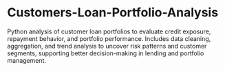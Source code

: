 # Customers-Loan-Portfolio-Analysis
Python analysis of customer loan portfolios to evaluate credit exposure, repayment behavior, and portfolio performance. Includes data cleaning, aggregation, and trend analysis to uncover risk patterns and customer segments, supporting better decision-making in lending and portfolio management.
